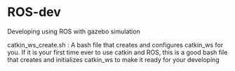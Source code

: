 # ROS-dev
Developing using ROS with gazebo simulation

catkin_ws_create.sh :
A bash file that creates and configures catkin_ws for you.
If it is your first time ever to use catkin and ROS, this is a good bash file that creates and initializes catkin_ws to make it ready for your developing
